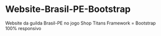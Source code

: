 # Website-Brasil-PE-Bootstrap
Website da guilda Brasil-PE no jogo Shop Titans
Framework = Bootstrap
100% responsivo
